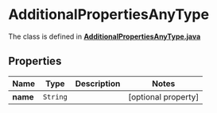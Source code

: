 

# AdditionalPropertiesAnyType

The class is defined in **[AdditionalPropertiesAnyType.java](../../src/main/java/org/openapitools/model/AdditionalPropertiesAnyType.java)**

## Properties

Name | Type | Description | Notes
------------ | ------------- | ------------- | -------------
**name** | `String` |  |  [optional property]



